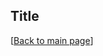 ## Title

<!-- https://github.com/gautamsahil1947/blog/blob/main/files/xx.md -->

[[Back to main page](https://github.com/gautamsahil1947/blog)]
